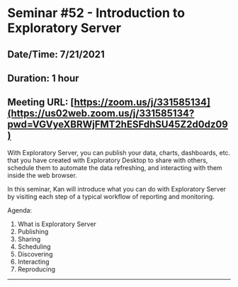 # Seminar #52 - Introduction to Exploratory Server
## Date/Time: 7/21/2021
## Duration: 1 hour
## Meeting URL: [https://zoom.us/j/331585134](https://us02web.zoom.us/j/331585134?pwd=VGVyeXBRWjFMT2hESFdhSU45Z2d0dz09)

With Exploratory Server, you can publish your data, charts, dashboards, etc. that you have created with Exploratory Desktop to share with others, schedule them to automate the data refreshing, and interacting with them inside the web browser.

In this seminar, Kan will introduce what you can do with Exploratory Server by visiting each step of a typical workflow of reporting and monitoring. 

Agenda:

1. What is Exploratory Server
2. Publishing
3. Sharing
4. Scheduling
5. Discovering
6. Interacting
7. Reproducing

----
